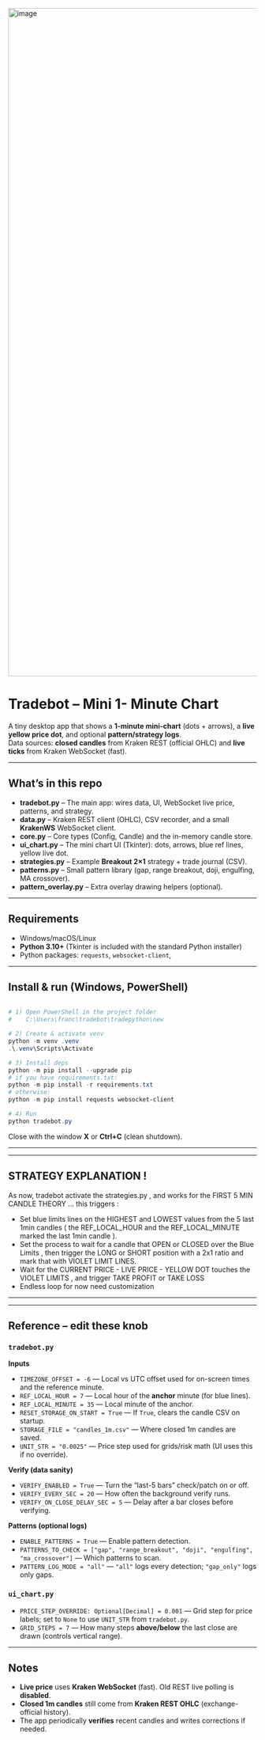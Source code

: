 <img width="1631" height="1351" alt="image" src="https://github.com/user-attachments/assets/9d68a0e4-af35-4dae-9401-126ee097f56e" />


# Tradebot – Mini 1- Minute Chart

A tiny desktop app that shows a **1-minute mini-chart** (dots + arrows), a **live yellow price dot**, and optional **pattern/strategy logs**.  
Data sources: **closed candles** from Kraken REST (official OHLC) and **live ticks** from Kraken WebSocket (fast).

---

## What’s in this repo
- **tradebot.py** – The main app: wires data, UI, WebSocket live price, patterns, and strategy.
- **data.py** – Kraken REST client (OHLC), CSV recorder, and a small **KrakenWS** WebSocket client.
- **core.py** – Core types (Config, Candle) and the in-memory candle store.
- **ui_chart.py** – The mini chart UI (Tkinter): dots, arrows, blue ref lines, yellow live dot.
- **strategies.py** – Example **Breakout 2×1** strategy + trade journal (CSV).
- **patterns.py** – Small pattern library (gap, range breakout, doji, engulfing, MA crossover).
- **pattern_overlay.py** – Extra overlay drawing helpers (optional).

---

## Requirements
- Windows/macOS/Linux
- **Python 3.10+** (Tkinter is included with the standard Python installer)
- Python packages: `requests`, `websocket-client`,

---

## Install & run (Windows, PowerShell)
```powershell

# 1) Open PowerShell in the project folder
#    C:\Users\franc\tradebot\tradepython\new

# 2) Create & activate venv
python -m venv .venv
.\.venv\Scripts\Activate

# 3) Install deps
python -m pip install --upgrade pip
# if you have requirements.txt:
python -m pip install -r requirements.txt
# otherwise:
python -m pip install requests websocket-client

# 4) Run
python tradebot.py

```

Close with the window **X** or **Ctrl+C** (clean shutdown).

---
---
STRATEGY EXPLANATION ! 
-
As now, tradebot activate the strategies.py , and works for the FIRST 5 MIN CANDLE THEORY ...
this triggers :
- Set blue limits lines on the HIGHEST and LOWEST values from the 5 last 1min candles ( the REF_LOCAL_HOUR and the REF_LOCAL_MINUTE marked the last 1min candle ).
- Set the process to wait for a candle that OPEN or CLOSED over the Blue Limits , then trigger the LONG or SHORT position with a 2x1 ratio and mark that with VIOLET LIMIT LINES. 
- Wait for the CURRENT PRICE - LIVE PRICE - YELLOW DOT touches the VIOLET LIMITS , and trigger TAKE PROFIT or TAKE LOSS
- Endless loop for now need customization
---
---

## Reference – edit these knob

### `tradebot.py`
**Inputs**
- `TIMEZONE_OFFSET = -6` — Local vs UTC offset used for on-screen times and the reference minute.
- `REF_LOCAL_HOUR = 7` — Local hour of the **anchor** minute (for blue lines).
- `REF_LOCAL_MINUTE = 35` — Local minute of the anchor.
- `RESET_STORAGE_ON_START = True` — If `True`, clears the candle CSV on startup.
- `STORAGE_FILE = "candles_1m.csv"` — Where closed 1m candles are saved.
- `UNIT_STR = "0.0025"` — Price step used for grids/risk math (UI uses this if no override).

**Verify (data sanity)**
- `VERIFY_ENABLED = True` — Turn the “last-5 bars” check/patch on or off.
- `VERIFY_EVERY_SEC = 20` — How often the background verify runs.
- `VERIFY_ON_CLOSE_DELAY_SEC = 5` — Delay after a bar closes before verifying.

**Patterns (optional logs)**
- `ENABLE_PATTERNS = True` — Enable pattern detection.
- `PATTERNS_TO_CHECK = ["gap", "range_breakout", "doji", "engulfing", "ma_crossover"]` — Which patterns to scan.
- `PATTERN_LOG_MODE = "all"` — `"all"` logs every detection; `"gap_only"` logs only gaps.

### `ui_chart.py`
- `PRICE_STEP_OVERRIDE: Optional[Decimal] = 0.001` — Grid step for price labels; set to `None` to use `UNIT_STR` from `tradebot.py`.
- `GRID_STEPS = 7` — How many steps **above/below** the last close are drawn (controls vertical range).

---

## Notes
- **Live price** uses **Kraken WebSocket** (fast). Old REST live polling is **disabled**.
- **Closed 1m candles** still come from **Kraken REST OHLC** (exchange-official history).
- The app periodically **verifies** recent candles and writes corrections if needed.
